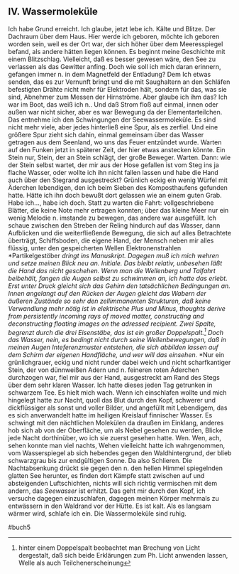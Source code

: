 ## IV. Wassermoleküle
Ich habe Grund erreicht. Ich glaube, jetzt lebe ich. Kälte und Blitze. Der Dachraum über dem Haus. Hier werde ich geboren, möchte ich geboren worden sein, weil es der Ort war, der sich höher über dem Meeresspiegel befand, als andere hätten liegen können. Es beginnt meine Geschichte mit einem Blitzschlag. Vielleicht, daß es besser gewesen wäre, den See zu verlassen als das Gewitter anfing. Doch wie soll ich mich daran erinnern, gefangen immer n. in dem Magnetfeld der Entladung? Dem Ich etwas senden, das es zur Vernunft bringt und die mit Saughaltern an den Schläfen befestigten Drähte nicht mehr für Elektroden hält, sondern für das, was sie sind, Abnehmer zum Messen der Hirnströme. Aber glaube ich ihm das? Ich war im Boot, das weiß ich n.. Und daß Strom floß auf einmal, innen oder außen war nicht sicher, aber es war Bewegung da der Elementarteilchen. Das entnehme ich den Schwingungen der Seewassermoleküle. Es sind nicht mehr viele, aber jedes hinterließ eine Spur, als es zerfiel. Und eine größere Spur zieht sich dahin, einmal gemeinsam über das Wasser getragen aus dem Seenland, wo uns das Feuer entzündet wurde. Warten auf den Funken jetzt in späterer Zeit, der hier etwas anstecken könnte. Ein Stein nur, Stein, der an Stein schlägt, der große Beweger. Warten. Dann: wie der Stein selbst wartet, der mir aus der Hose gefallen ist vom Steg ins ja flache Wasser, oder wollte ich ihn nicht fallen lassen und habe die Hand auch über den Stegrand ausgestreckt? Grünlich eckig ein wenig Würfel mit Äderchen lebendigen, den ich beim Sieben des Komposthaufens gefunden hatte. Hätte ich ihn doch bewußt dort gelassen wie an einem guten Grab. Habe ich..., habe ich doch. 
Statt zu warten die Fahrt: vollgeschriebene Blätter, die keine Note mehr ertragen konnten; über das kleine Meer nur ein wenig Melodie n. imstande zu bewegen, das andere war ausgefüllt. Ich schaue zwischen den Streben der Reling hindurch auf das Wasser, dann Aufblicken und die weiterfließende Bewegung, die sich auf alles Betrachtete überträgt, Schiffsboden, die eigene Hand, der Mensch neben mir alles flüssig, unter den gespeicherten Wellen Elektronenstrahlen *Partikelgestöber *dringt ins Manuskript. Dagegen muß ich mich wehren und setze meinen Blick neu an. Initiale. Das bleibt relativ, unbesehen läßt die Hand das nicht geschehen. Wenn man die Wellenberg und Talfahrt beibehält, fangen die Augen selbst zu schwimmen an, ich hatte das erlebt. Erst unter Druck gleicht sich das Gehirn den tatsächlichen Bedingungen an. Innen angelangt auf den Rücken der Augen gleicht das Wabern der äußeren Zustände so sehr den zellimmanenten Strukturen, daß keine Verwandlung mehr nötig ist in elektrische Plus und Minus, *thoughts derive from persistently incoming rays of moved matter, constructing and deconstructing floating images on the adressed recipient.* Zwei Spalte, begrenzt durch die drei Eisenstäbe, das ist ein großer Doppelspalt.[^1] Doch das Wasser, nein, es bedingt nicht durch seine Wellenbewegungen, daß in meinen Augen Inteferenzmuster entstehen, die sich abbilden lassen auf dem Schirm der eigenen Handfläche, und wer will das einsehen.* *Nur ein grünlichgrauer, eckig und nicht runder dabei weich und nicht scharfkantiger Stein, der von dünnweißen Adern und n. feineren roten Äderchen durchzogen war, fiel mir aus der Hand, ausgestreckt am Rand des Stegs über dem sehr klaren Wasser. Ich hatte dieses jeden Tag getrunken in schwarzem Tee. Es hielt mich wach. Wenn ich einschlafen wollte und mich hingelegt hatte zur Nacht, quoll das Blut durch den Kopf, schwerer und dickflüssiger als sonst und voller Bilder, und angefüllt mit Lebendigem, das es sich anverwandelt hatte im heiligen Kreislauf finnischer Wasser. Es schwingt mit den nächtlichen Molekülen da draußen im Einklang, anderes hob sich ab von der Oberfläche, um als Nebel gesehen zu werden, Blicke jede Nacht dorthinüber, wo ich sie zuerst gesehen hatte. Wen. Wen, ach, sehen konnte man viel nachts, Wehen vielleicht hatte ich wahrgenommen, vom Wasserspiegel ab sich hebendes gegen den Waldhintergrund, der blieb schwarzgrau bis zur endgültigen Sonne. Da also Schlieren. Die Nachtabsenkung drückt sie gegen den n. den hellen Himmel spiegelnden glatten See herunter, es finden dort Kämpfe statt zwischen auf und absteigenden Luftschichten, nichts will sich richtig vermischen mit dem andern, das *Seewasser* ist erhitzt. Das geht mir durch den Kopf, ich versuche dagegen einzuschlafen, dagegen meinen Körper mehrmals zu entwässern in den Waldrand vor der Hütte. Es ist kalt. Als es langsam wärmer wird, schlafe ich ein. Die Wassermoleküle sind ruhig. 

[^1]:	hinter einem Doppelspalt beobachtet man Brechung von Licht dergestalt, daß sich beide Erklärungen zum Ph. Licht anwenden lassen, Welle als auch Teilchenerscheinung

#buch5